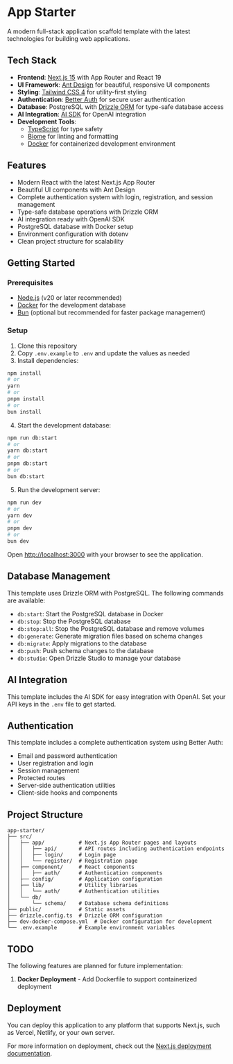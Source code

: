 # App Starter

A modern full-stack application scaffold template with the latest technologies for building web applications.

## Tech Stack

- **Frontend**: [Next.js 15](https://nextjs.org/) with App Router and React 19
- **UI Framework**: [Ant Design](https://ant.design/) for beautiful, responsive UI components
- **Styling**: [Tailwind CSS 4](https://tailwindcss.com/) for utility-first styling
- **Authentication**: [Better Auth](https://github.com/better-auth/better-auth) for secure user authentication
- **Database**: PostgreSQL with [Drizzle ORM](https://orm.drizzle.team/) for type-safe database access
- **AI Integration**: [AI SDK](https://sdk.vercel.ai/docs) for OpenAI integration
- **Development Tools**:
  - [TypeScript](https://www.typescriptlang.org/) for type safety
  - [Biome](https://biomejs.dev/) for linting and formatting
  - [Docker](https://www.docker.com/) for containerized development environment

## Features

- Modern React with the latest Next.js App Router
- Beautiful UI components with Ant Design
- Complete authentication system with login, registration, and session management
- Type-safe database operations with Drizzle ORM
- AI integration ready with OpenAI SDK
- PostgreSQL database with Docker setup
- Environment configuration with dotenv
- Clean project structure for scalability

## Getting Started

### Prerequisites

- [Node.js](https://nodejs.org/) (v20 or later recommended)
- [Docker](https://www.docker.com/) for the development database
- [Bun](https://bun.sh/) (optional but recommended for faster package management)

### Setup

1. Clone this repository
2. Copy `.env.example` to `.env` and update the values as needed
3. Install dependencies:

```bash
npm install
# or
yarn
# or
pnpm install
# or
bun install
```

4. Start the development database:

```bash
npm run db:start
# or
yarn db:start
# or
pnpm db:start
# or
bun db:start
```

5. Run the development server:

```bash
npm run dev
# or
yarn dev
# or
pnpm dev
# or
bun dev
```

Open [http://localhost:3000](http://localhost:3000) with your browser to see the application.

## Database Management

This template uses Drizzle ORM with PostgreSQL. The following commands are available:

- `db:start`: Start the PostgreSQL database in Docker
- `db:stop`: Stop the PostgreSQL database
- `db:stop:all`: Stop the PostgreSQL database and remove volumes
- `db:generate`: Generate migration files based on schema changes
- `db:migrate`: Apply migrations to the database
- `db:push`: Push schema changes to the database
- `db:studio`: Open Drizzle Studio to manage your database

## AI Integration

This template includes the AI SDK for easy integration with OpenAI. Set your API keys in the `.env` file to get started.

## Authentication

This template includes a complete authentication system using Better Auth:

- Email and password authentication
- User registration and login
- Session management
- Protected routes
- Server-side authentication utilities
- Client-side hooks and components

## Project Structure

```
app-starter/
├── src/
│   ├── app/           # Next.js App Router pages and layouts
│   │   ├── api/       # API routes including authentication endpoints
│   │   ├── login/     # Login page
│   │   └── register/  # Registration page
│   ├── component/     # React components
│   │   ├── auth/      # Authentication components
│   ├── config/        # Application configuration
│   ├── lib/           # Utility libraries
│   │   └── auth/      # Authentication utilities
│   └── db/
│       └── schema/    # Database schema definitions
├── public/            # Static assets
├── drizzle.config.ts  # Drizzle ORM configuration
├── dev-docker-compose.yml  # Docker configuration for development
└── .env.example       # Example environment variables
```

## TODO

The following features are planned for future implementation:

1. **Docker Deployment** - Add Dockerfile to support containerized deployment

## Deployment

You can deploy this application to any platform that supports Next.js, such as Vercel, Netlify, or your own server.

For more information on deployment, check out the [Next.js deployment documentation](https://nextjs.org/docs/app/building-your-application/deploying).
